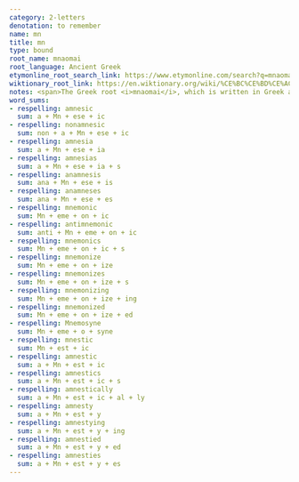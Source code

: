 ```yaml
---
category: 2-letters
denotation: to remember
name: mn
title: mn
type: bound
root_name: mnaomai
root_language: Ancient Greek
etymonline_root_search_link: https://www.etymonline.com/search?q=mnaomai
wiktionary_root_link: https://en.wiktionary.org/wiki/%CE%BC%CE%BD%CE%AC%CE%BF%CE%BC%CE%B1%CE%B9#Ancient_Greek
notes: <span>The Greek root <i>mnaomai</i>, which is written in Greek as μνάομαι, is the oldest attested root for all the words in this word matrix. For example, the root for <amnesty> is from Greek <i>mnestis</i> and ultimately from Greek <i>mnaomai</i>. The roots for <mnemonic> and <amnesia> trace back to Greek <i>mnasthai</i>, which according to Wiktionary is the present mediopassive infinitive of <i>mnaomai</i>.</span>
word_sums:
- respelling: amnesic
  sum: a + Mn + ese + ic
- respelling: nonamnesic
  sum: non + a + Mn + ese + ic
- respelling: amnesia
  sum: a + Mn + ese + ia
- respelling: amnesias
  sum: a + Mn + ese + ia + s
- respelling: anamnesis
  sum: ana + Mn + ese + is
- respelling: anamneses
  sum: ana + Mn + ese + es
- respelling: mnemonic
  sum: Mn + eme + on + ic
- respelling: antimnemonic
  sum: anti + Mn + eme + on + ic
- respelling: mnemonics
  sum: Mn + eme + on + ic + s
- respelling: mnemonize
  sum: Mn + eme + on + ize
- respelling: mnemonizes
  sum: Mn + eme + on + ize + s
- respelling: mnemonizing
  sum: Mn + eme + on + ize + ing
- respelling: mnemonized
  sum: Mn + eme + on + ize + ed
- respelling: Mnemosyne
  sum: Mn + eme + o + syne
- respelling: mnestic
  sum: Mn + est + ic
- respelling: amnestic
  sum: a + Mn + est + ic
- respelling: amnestics
  sum: a + Mn + est + ic + s
- respelling: amnestically
  sum: a + Mn + est + ic + al + ly
- respelling: amnesty
  sum: a + Mn + est + y
- respelling: amnestying
  sum: a + Mn + est + y + ing
- respelling: amnestied
  sum: a + Mn + est + y + ed
- respelling: amnesties
  sum: a + Mn + est + y + es
---
```

